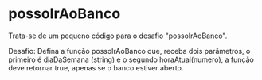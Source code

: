 # possoIrAoBanco
Trata-se de um pequeno código para o desafio "possoIrAoBanco".

Desafio:
Defina a função possoIrAoBanco que, receba dois parâmetros, o primeiro é diaDaSemana (string) e o segundo horaAtual(numero), a função deve retornar true, apenas se o banco estiver aberto.


